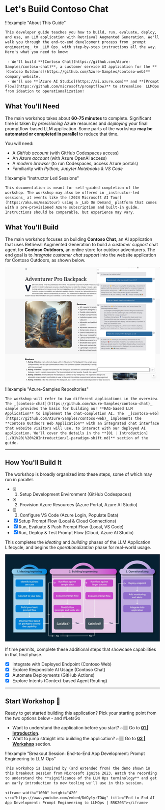 # Let's Build Contoso Chat

!!!example "About This Guide"

    This developer guide teaches you how to build, run, evaluate, deploy, and use, an LLM application with Retrieval Augmented Generation. We'll walk you through the end-to-end development process from _prompt engineering_ to _LLM Ops_ with step-by-step instructions all the way. Here's what you need to know:
    
     - We'll build **[Contoso Chat](https://github.com/Azure-Samples/contoso-chat)**, a customer service AI application for the **[Contoso Outdoors](https://github.com/Azure-Samples/contoso-web)** company website. 
     - We'll use **[Azure AI Studio](https://ai.azure.com)** and **[Prompt Flow](https://github.com/microsoft/promptflow)** to streamline  LLMOps from ideation to operationalization!

## What You'll Need

The main workshop takes about **60-75 minutes** to complete. Significant time is taken by _provisioning_ Azure resources and _deploying_ your final promptflow-based LLM application. Some parts of the workshop **may be automated or completed in parallel** to reduce that time.

You will need:

 - A _GitHub account_ (with GitHub Codespaces access)
 - An _Azure account_ (with Azure OpenAI access)
 - A _modern browser_ (to run Codespaces, access Azure portals)
 - Familiarity with _Python, Jupyter Notebooks & VS Code_

!!!example "Instructor Led Sessions"

    This documentation is meant for self-guided completion of the workshop. The workshop may also be offered in _instructor-led sessions_ at events like the [2024 Microsoft AI Tour](https://aka.ms/msaitour) using a _Lab On Demand_ platform that comes with a pre-provisioned Azure subscription and built-in guide. Instructions should be comparable, but experience may vary.

## What You'll Build

The main workshop focuses on building **Contoso Chat**, an AI application that uses Retrieval Augmented Generation to build a _customer support_ chat agent for **Contoso Outdoors**, an online store for outdoor adventurers. The end goal is to _integrate customer chat support_ into the website application for Contoso Outdoors, as shown below.
       
![Multi-turn Contoso Chat](./img/scenario/06-customer-multiturn-conversation.png)

!!!example "Azure-Samples Repositories"

    The workshop will refer to two different applications in the overview. The _[contoso-chat](https://github.com/Azure-Samples/contoso-chat)_ sample provides the basis for building our **RAG-based LLM Application** to implement the chat-completion AI. The  _[contoso-web](https://github.com/Azure-Samples/contoso-web)_ implements the **Contoso Outdoors Web Application** with an integrated chat interface that website visitors will use, to interact with our deployed AI application. We'll cover the details in the **[01 | Introduction](./01%20|%20%20Introduction/1-paradigm-shift.md)** section of the guide.

----

## How You'll Build It

The workshop is broadly organized into these steps, some of which may run in parallel.

- [x] 1. Setup Development Environment (GitHub Codespaces)
- [x] 2. Provision Azure Resources (Azure Portal, Azure AI Studio)
- [x] 3. Configure VS Code (Azure Login, Populate Data)
- [x] Setup Prompt Flow (Local & Cloud Connections)
- [x] Run, Evaluate & Push Prompt Flow (Local, VS Code)
- [x] Run, Deploy & Test Prompt Flow (Cloud, Azure AI Studio)

This completes the _ideating_ and _building_ phases of the LLM Application Lifecycle, and begins the _operationalization_ phase for real-world usage. 

![LLM Lifecycle Stage Flows](./img/concepts/03-llm-stage-flows.png)

If time permits, complete these additional steps that showcase capabilities in that final phase.

- [x] Integrate with Deployed Endpoint (Contoso Web)
- [x] Explore Responsible AI Usage (Contoso Chat)
- [x] Automate Deployments (GitHub Actions)
- [x] Explore Intents (Context-based Agent Routing)

---

## Start Workshop 🚀

Ready to get started building this application? Pick your starting point from the two options below - and #LetsGo 

- Want to understand the application before you start? 👉🏽 Go to **[01 | Introduction](./01%20|%20%20Introduction/1-paradigm-shift.md)**.
- Want to jump straight into building the application? 👉🏽 Go to **[02 | Workshop](./02%20|%20Workshop/1%20|%20Lab%20Overivew/00-lab-overview.md)** section. 

!!!example "Breakout Session: End-to-End App Development: Prompt Engineering to LLM Ops"

    This workshop is inspired by (and extended from) the demo shown in this breakout session from Microsoft Ignite 2023. Watch the recording to understand the **significance of the LLM Ops terminology** and get an early introduction to new tooling we'll use in this session.

    <iframe width="1000" height="420" src="https://www.youtube.com/embed/DdOylyrTOWg" title="End-to-End AI App Development: Prompt Engineering to LLMOps | BRK203"></iframe>